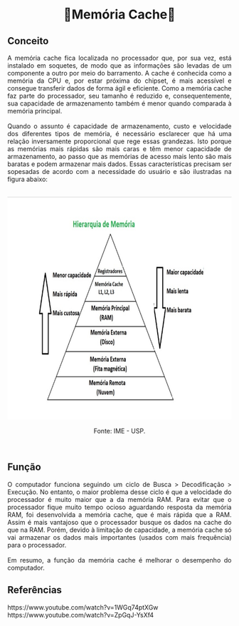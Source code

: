 <h1 align="center">🔸Memória Cache🔸</h1>

## Conceito

<p align="justify">A memória cache fica localizada no processador que, por sua vez, está instalado em soquetes, de modo que as informações são levadas de um componente a outro por meio do barramento. A cache é conhecida como a memória da CPU e, por estar próxima do chipset, é mais acessível e consegue transferir dados de forma ágil e eficiente. Como a memória cache faz parte do processador, seu tamanho é reduzido e, consequentemente, sua capacidade de armazenamento também é menor quando comparada à memória principal.<br>
<br>
Quando o assunto é capacidade de armazenamento, custo e velocidade dos diferentes tipos de memória, é necessário esclarecer que há uma relação inversamente proporcional que rege essas grandezas. Isto porque as memórias mais rápidas são mais caras e têm menor capacidade de armazenamento, ao passo que as memórias de acesso mais lento são mais baratas e podem armazenar mais dados. Essas características precisam ser sopesadas de acordo com a necessidade do usuário e são ilustradas na figura abaixo:<br>
<br>
</p>

<div align="center">
  <img src="images/hierarquia_memoria.jpg" alt="pirâmide demonstrando os níveis de memória" width="800" height="500">
</div>
  
<p align="center">Fonte: IME - USP.</p>
<br>
  
  ## Função
  
<p align="justify">O computador funciona seguindo um ciclo de Busca > Decodificação > Execução. No entanto, o maior problema desse ciclo é que a velocidade do processador é muito maior que a da memória RAM. Para evitar que o processador fique muito tempo ocioso aguardando resposta da memória RAM, foi desenvolvida a memória cache, que é mais rápida que a RAM. Assim é mais vantajoso que o processador busque os dados na cache do que na RAM. Porém, devido à limitação de capacidade, a memória cache só vai armazenar os dados mais importantes (usados com mais frequência) para o processador.<br>
<br>
Em resumo, a função da memória cache é melhorar o desempenho do computador.</p>

## Referências

<p>
https://www.youtube.com/watch?v=1WGq74ptXGw<br>
https://www.youtube.com/watch?v=ZpGqJ-YsXf4
